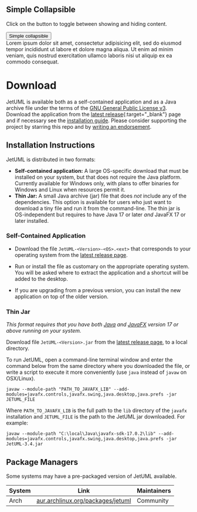 <link rel="stylesheet" href="https://maxcdn.bootstrapcdn.com/bootstrap/3.4.1/css/bootstrap.min.css">
<script src="https://ajax.googleapis.com/ajax/libs/jquery/3.7.1/jquery.min.js"></script>
<script src="https://maxcdn.bootstrapcdn.com/bootstrap/3.4.1/js/bootstrap.min.js"></script>

<div>
  <h2>Simple Collapsible</h2>
  <p>Click on the button to toggle between showing and hiding content.</p>
  <button type="button" class="btn btn-info" data-toggle="collapse" data-target="#demo">Simple collapsible</button>
  <div id="demo" class="collapse">
    Lorem ipsum dolor sit amet, consectetur adipisicing elit,
    sed do eiusmod tempor incididunt ut labore et dolore magna aliqua. Ut enim ad minim veniam,
    quis nostrud exercitation ullamco laboris nisi ut aliquip ex ea commodo consequat.
  </div>
</div>

# Download

JetUML is available both as a self-contained application and as a Java archive file under the terms of the [GNU General Public License v3](https://www.gnu.org/licenses/gpl.html). Download the application from the [latest release](https://github.com/prmr/JetUML/releases){:target="_blank"} page and if necessary see the [installation guide](#installation-instructions). Please consider supporting the project by starring this repo and by [writing an endorsement](mailto:jetuml@cs.mcgill.ca).

## Installation Instructions

JetUML is distributed in two formats:

* **Self-contained application:** A large OS-specific download that must be installed on your system, but that does not require the Java platform. Currently available for Windows only, with plans to offer binaries for Windows and Linux when resources permit it.
* **Thin Jar:** A small Java archive (jar) file that does _not_ include any of the dependencies. This option is available for users who just want to download a tiny file and run it from the command-line. The thin jar is OS-independent but requires to have Java 17 or later *and* JavaFX 17 or later installed. 

### Self-Contained Application

* Download the file `JetUML-<Version>-<OS>.<ext>` that corresponds to your operating system from the [latest release page](https://github.com/prmr/JetUML/releases).

* Run or install the file as customary on the appropriate operating system. You will be asked where to extract the application and a shortcut will be added to the desktop. 

* If you are upgrading from a previous version, you can install the new application on top of the older version.

### Thin Jar

*This format requires that you have both [Java](https://openjdk.java.net/) and [JavaFX](https://openjfx.io/) version 17 or above running on your system.* 

Download file `JetUML-<Version>.jar` from the [latest release page](https://github.com/prmr/JetUML/releases), to a local directory. 

To run JetUML, open a command-line terminal window and enter the command below from the same directory where you downloaded the file, or write a script to execute it more conveniently (use `java` instead of `javaw` on OSX/Linux).

```shell
javaw --module-path "PATH_TO_JAVAFX_LIB" --add-modules=javafx.controls,javafx.swing,java.desktop,java.prefs -jar JETUML_FILE
```

Where `PATH_TO_JAVAFX_LIB` is the full path to the `lib` directory of the `javafx` installation and `JETUML_FILE` is the path to the JetUML jar downloaded. For example:

```shell
javaw --module-path "C:\local\Java\javafx-sdk-17.0.2\lib" --add-modules=javafx.controls,javafx.swing,java.desktop,java.prefs -jar JetUML-3.4.jar
```

## Package Managers

Some systems may have a pre-packaged version of JetUML available.

| System | Link | Maintainers |
|--------|------|-------------|
| Arch   | [aur.archlinux.org/packages/jetuml](https://aur.archlinux.org/packages/jetuml) | Community   |

